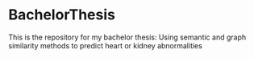 # BachelorThesis
This is the repository for my bachelor thesis:
Using semantic and graph similarity methods to predict heart or kidney abnormalities
